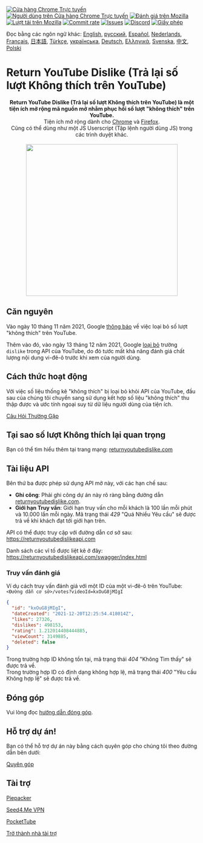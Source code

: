 [![Cửa hàng Chrome Trực tuyến](https://img.shields.io/chrome-web-store/stars/gebbhagfogifgggkldgodflihgfeippi?label=Đánh%20giá%20Chrome&style=flat&logo=google)](https://chrome.google.com/webstore/detail/youtube-dislike-button/gebbhagfogifgggkldgodflihgfeippi/?hl=vi)
[![Người dùng trên Cửa hàng Chrome Trực tuyến](https://img.shields.io/chrome-web-store/users/gebbhagfogifgggkldgodflihgfeippi?label=Người%20dùng%20Chrome&style=flat&logo=google)](https://chrome.google.com/webstore/detail/youtube-dislike-button/gebbhagfogifgggkldgodflihgfeippi/?hl=vi)
[![Đánh giá trên Mozilla](https://img.shields.io/amo/stars/return-youtube-dislikes?label=Đánh%20giá%20Firefox&style=flat&logo=firefox)](https://addons.mozilla.org/vi/firefox/addon/return-youtube-dislikes/)
[![Lượt tải trên Mozilla](https://img.shields.io/amo/users/return-youtube-dislikes?label=Người%20dùng%20Firefox&style=flat&logo=firefox)](https://addons.mozilla.org/vi/firefox/addon/return-youtube-dislikes/)
[![Commit rate](https://img.shields.io/github/commit-activity/m/Anarios/return-youtube-dislike?label=Commits&style=flat)](https://github.com/Anarios/return-youtube-dislike/commits/main)
[![Issues](https://img.shields.io/github/issues/Anarios/return-youtube-dislike?style=flat&label=Issues)](https://github.com/Anarios/return-youtube-dislike/issues)
[![Discord](https://img.shields.io/discord/909435648170160229?label=Discord&style=flat&logo=discord)](https://discord.gg/UMxyMmCgfF)
[![Giấy phép](https://img.shields.io/badge/License-GPLv3-blue.svg?label=Giấy%20phép&style=flat)](https://github.com/Anarios/return-youtube-dislike/blob/main/LICENSE)


Đọc bằng các ngôn ngữ khác: [English](README.md), [русский](READMEru.md), [Español](READMEes.md), [Nederlands](READMEnl.md), [Français](READMEfr.md), [日本語](READMEja.md), [Türkçe](READMEtr.md), [українська](READMEuk.md), [Deutsch](READMEde.md), [Ελληνικά](READMEgr.md), [Svenska](READMEsv.md), [中文](READMEcn.md), [Polski](READMEpl.md)



# Return YouTube Dislike (Trả lại số lượt Không thích trên YouTube)

<p align="center">
    <b>Return YouTube Dislike (Trả lại số lượt Không thích trên YouTube) là một tiện ích mở rộng mã nguồn mở nhằm phục hồi số lượt "không thích" trên YouTube.</b><br>
    Tiện ích mở rộng dành cho <a href="https://chrome.google.com/webstore/detail/youtube-dislike-button/gebbhagfogifgggkldgodflihgfeippi/?hl=vi">Chrome</a> và <a href="https://addons.mozilla.org/vi/firefox/addon/return-youtube-dislikes/">Firefox</a>.<br>
    Cũng có thể dùng như một JS Userscript (Tập lệnh người dùng JS) trong các trình duyệt khác.<br><br>
    <img width="400px" src="https://user-images.githubusercontent.com/18729296/141743755-2be73297-250e-4cd1-ac93-8978c5a39d10.png"/>
</p>

## Căn nguyên <!-- ## The Story -->

Vào ngày 10 tháng 11 năm 2021, Google [thông báo](https://blog.youtube/news-and-events/update-to-youtube/) về việc loại bỏ số lượt "không thích" trên YouTube.

Thêm vào đó, vào ngày 13 tháng 12 năm 2021, Google [loại bỏ](https://support.google.com/youtube/thread/134791097/update-to-youtube-dislike-counts) trường `dislike` trong API của YouTube, do đó tước mất khả năng đánh giá chất lượng nội dung vi-đê-ô trước khi xem của người dùng.

## Cách thức hoạt động <!-- ## What it Does -->

Với việc số liệu thống kê "không thích" bị loại bỏ khỏi API của YouTube, đầu sau của chúng tôi chuyển sang sử dụng kết hợp số liệu "không thích" thu thập được và ước tính ngoại suy từ dữ liệu người dùng của tiện ích.

[Câu Hỏi Thường Gặp](https://github.com/Anarios/return-youtube-dislike/blob/main/Docs/FAQvn.md)

## Tại sao số lượt Không thích lại quan trọng <!-- ## Why it Matters -->

Bạn có thể tìm hiểu thêm tại trang mạng: [returnyoutubedislike.com](https://www.returnyoutubedislike.com/)

## Tài liệu API <!-- ## API documentation -->

Bên thứ ba được phép sử dụng API mở này, với các hạn chế sau:

- **Ghi công**: Phải ghi công dự án này rõ ràng bằng đường dẫn [returnyoutubedislike.com](https://returnyoutubedislike.com/).
- **Giới hạn Truy vấn**: Giới hạn truy vấn cho mỗi khách là 100 lần mỗi phút và 10.000 lần mỗi ngày. Mã trạng thái _429_ "Quá Nhiều Yêu cầu" sẽ được trả về khi khách đạt tới giới hạn trên.

API có thể được truy cập với đường dẫn cơ sở sau:  
https://returnyoutubedislikeapi.com

Danh sách các vĩ tố được liệt kê ở đây:  
https://returnyoutubedislikeapi.com/swagger/index.html

### Truy vấn đánh giá <!-- ### Get votes -->

Ví dụ cách truy vấn đánh giá với một ID của một vi-đê-ô trên YouTube:  
`<Đường dẫn cơ sở>/votes?videoId=kxOuG8jMIgI`

```json
{
  "id": "kxOuG8jMIgI",
  "dateCreated": "2021-12-20T12:25:54.418014Z",
  "likes": 27326,
  "dislikes": 498153,
  "rating": 1.212014408444885,
  "viewCount": 3149885,
  "deleted": false
}
```

Trong trường hợp ID không tồn tại, mã trạng thái _404_ "Không Tìm thấy" sẽ được trả về.  
Trong trường hợp ID có định dạng không hợp lệ, mã trạng thái _400_ "Yêu cầu Không hợp lệ" sẽ được trả về.

<!---
## Tài liệu API

Bạn có thể xem tất cả tài liệu trên trang của chúng tôi.
[https://returnyoutubedislike.com/docs/](https://returnyoutubedislike.com/docs/) -->

## Đóng góp <!-- ## Contributing -->

Vui lòng đọc [hướng dẫn đóng góp](https://github.com/Anarios/return-youtube-dislike/blob/main/CONTRIBUTINGvn.md).

## Hỗ trợ dự án! <!-- ## Support this project! -->

Bạn có thể hỗ trợ dự án này bằng cách quyên góp cho chúng tôi theo đường dẫn bên dưới:

[Quyên góp](https://returnyoutubedislike.com/donate)

## Tài trợ <!-- ## Sponsors -->

[Piepacker](https://piepacker.com)

[Seed4.Me VPN](https://www.seed4.me/users/register?gift=ReturnYoutubeDislike)

[PocketTube](https://yousub.info/?utm_source=returnyoutubedislike)

[Trở thành nhà tài trợ](https://www.patreon.com/join/returnyoutubedislike/checkout?rid=8008601)
